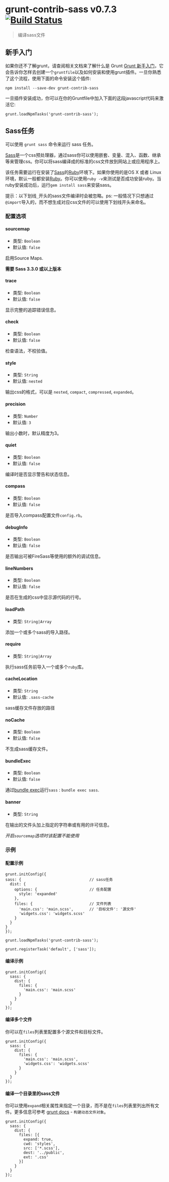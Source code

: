 # grunt-contrib-sass v0.7.3 [![Build Status](https://travis-ci.org/gruntjs/grunt-contrib-sass.png?branch=master)](https://travis-ci.org/gruntjs/grunt-contrib-sass)

> 编译sass文件

## 新手入门

如果你还不了解grunt，请查阅相关文档来了解什么是 Grunt [Grunt 新手入门](http://www.gruntjs.org/article/getting_started.html)，它会告诉你怎样去创建一个`gruntfile`以及如何安装和使用grunt插件。一旦你熟悉了这个流程，使用下面的命令安装这个插件:

    npm install --save-dev grunt-contrib-sass

一旦插件安装成功，你可以在你的Gruntfile中加入下面的这段javascript代码来激活它:

    grunt.loadNpmTasks('grunt-contrib-sass');


## Sass任务

可以使用 `grunt sass` 命令来运行 sass 任务。

[Sass](http://sass-lang.com)是一个css预处理器，通过sass你可以使用嵌套、变量、混入、函数、继承等来管理css。你可以将sass编译成的标准的css文件放到网站上或应用程序上。

该任务需要运行在安装了[Sass](http://sass-lang.com/download.html)的[Ruby](http://www.ruby-lang.org/en/downloads/)环境下。如果你使用的是OS X 或者 Linux环境，默认一般都安装[Ruby](http://www.ruby-lang.org/en/downloads/)。你可以使用`ruby -v`来测试是否成功安装ruby。当ruby安装成功后，运行`gem install sass`来安装sass。

提示：以下划线`_`开头的sass文件编译时会被忽略。ps: 一般情况下只想通过`@import`导入的，而不想生成对应css文件的可以使用下划线开头来命名。


### 配置选项


#### sourcemap

- 类型: `Boolean`  
- 默认值: `false`

启用Source Maps.

**需要 Sass 3.3.0 或以上版本**

#### trace

- 类型: `Boolean`  
- 默认值: `false`

显示完整的追踪错误信息。


#### check

- 类型: `Boolean`  
- 默认值: `false`

检查语法，不校验值。

#### style

- 类型: `String`  
- 默认值: `nested`

输出css的格式，可以是 `nested`, `compact`, `compressed`, `expanded`。


#### precision

- 类型: `Number`  
- 默认值: `3`

输出小数时，默认精度为3。


#### quiet

- 类型: `Boolean`  
- 默认值: `false`

编译时是否显示警告和状态信息。


#### compass

- 类型: `Boolean`  
- 默认值: `false`

是否导入compass配置文件`config.rb`。


#### debugInfo

- 类型: `Boolean`  
- 默认值: `false`

是否输出可被FireSass等使用的额外的调试信息。


#### lineNumbers

- 类型: `Boolean`  
- 默认值: `false`

是否在生成的css中显示源代码的行号。


#### loadPath

- 类型: `String|Array`

添加一个或多个sass的导入路径。


#### require

- 类型: `String|Array`

执行sass任务前导入一个或多个`ruby`库。


#### cacheLocation

- 类型: `String`  
- 默认值: `.sass-cache`

sass缓存文件存放的路径


#### noCache

- 类型: `Boolean`  
- 默认值: `false`

不生成sass缓存文件。


#### bundleExec

- 类型: `Boolean`  
- 默认值: `false`

通过[bundle exec](http://gembundler.com/man/bundle-exec.1.html)运行`sass` : `bundle exec sass`.


#### banner

- 类型: `String`  

在输出的文件头加上指定的字符串或有用的许可信息。

*开启`sourcemap`选项时该配置不能使用*

### 示例

#### 配置示例

    grunt.initConfig({
    sass: {                              // sass任务
      dist: {
        options: {                       // 任务配置
          style: 'expanded'
        },
        files: {                         // 文件列表
          'main.css': 'main.scss',       // '目标文件': '源文件'
          'widgets.css': 'widgets.scss'
        }
      }
    }
    });

    grunt.loadNpmTasks('grunt-contrib-sass');

    grunt.registerTask('default', ['sass']);


#### 编译示例

    grunt.initConfig({
      sass: {
        dist: {
          files: {
            'main.css': 'main.scss'
          }
        }
      }
    });

#### 编译多个文件

你可以在`files`列表里配置多个源文件和目标文件。

    grunt.initConfig({
      sass: {
        dist: {
          files: {
            'main.css': 'main.scss',
            'widgets.css': 'widgets.scss'
          }
        }
      }
    });

#### 编译一个目录里的sass文件

你可以使用`expand`相关属性来指定一个目录，而不是在`files`列表里列出所有文件。更多信息可参考 [grunt docs](http://www.gruntjs.org/docs/configuring-tasks.html) - `构建动态文件对象`。

    grunt.initConfig({
      sass: {
        dist: {
          files: [{
            expand: true,
            cwd: 'styles',
            src: ['*.scss'],
            dest: '../public',
            ext: '.css'
          }]
        }
      }
    });